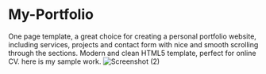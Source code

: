 # My-Portfolio
One page template, a great choice for creating a personal portfolio website, including services, projects and contact form with nice and smooth scrolling through the sections. Modern and clean HTML5 template, perfect for online CV.
here is my sample work.
![Screenshot (2)](https://github.com/20A31A05I0/My-Portfolio/assets/109904839/f0062da5-e40f-4b4d-bf5f-d07efc0384cf)

